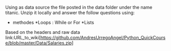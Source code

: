 Using as data source the file posted in the data folder under the name titanic. Unzip it locally and answer the follow questions using:
  * methodes
  *Loops : While or For
  *Lists
  
Based on the headers and raw data link:URL_to_wiki[https://github.com/AndresUrregoAngel/Python_QuickCourse/blob/master/Data/Salaries.zip]

